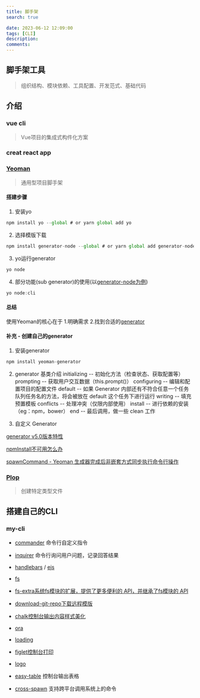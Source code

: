 ```yaml
---
title: 脚手架
search: true

date: 2023-06-12 12:09:00
tags: [CLI]
description:
comments:
---
```


## 脚手架工具
> 组织结构、模块依赖、工具配置、开发范式、基础代码

## 介绍
### vue cli
> Vue项目的集成式构件化方案
    
### creat react app

### [Yeoman]()
> 通用型项目脚手架

#### 搭建步骤
1. 安装yo
```js
npm install yo --global # or yarn global add yo 
```
2. 选择模版下载
```js
npm install generator-node --global # or yarn global add generator-node
```
3. yo运行generator
```js
yo node
```
4. 部分功能(sub generator)的使用(以[generator-node为例](https://github.com/yeoman/generator-node))
```js
yo node:cli
```

#### 总结
使用Yeoman的核心在于
1.明确需求
2.找到合适的[generator](https://yeoman.io/generators/)

#### 补充 - 创建自己的generator
1. 安装generator
```js
npm install yeoman-generator
```
2. generator 基类介绍
initializing -- 初始化方法（检查状态、获取配置等）
prompting -- 获取用户交互数据（this.prompt()）
configuring -- 编辑和配置项目的配置文件
default -- 如果 Generator 内部还有不符合任意一个任务队列任务名的方法，将会被放在 default 这个任务下进行运行
writing -- 填充预置模板
conflicts -- 处理冲突（仅限内部使用）
install -- 进行依赖的安装（eg：npm，bower）
end -- 最后调用，做一些 clean 工作

3. 自定义 Generator

[generator v5.0版本特性](https://github.com/yeoman/generator/releases/tag/v5.0.0)

[npmInstall不可用怎么办](https://stackoverflow.com/questions/68265615/yeoman-this-npminstall-is-not-a-function)

[spawnCommand - Yeoman 生成器完成后非嵌套方式同步执行命令行操作](https://stackoverflow.com/questions/24550828/performing-command-line-actions-synchronously-after-yeoman-generator-has-finishe)


### [Plop]()
> 创建特定类型文件

## 搭建自己的CLI

### my-cli
- [commander]() 命令行自定义指令
- [inquirer]() 命令行询问用户问题，记录回答结果
- [handlebars]() / [ejs]()
- [fs]()
- [fs-extra系统fs模块的扩展，提供了更多便利的 API，并继承了fs模块的 API]()
- [download-git-repo下载远程模版]()

- [chalk控制台输出内容样式美化]()
- [ora]()
- [loading]()
- [figlet控制台打印]()
- [logo]()
- [easy-table]() 控制台输出表格
- [cross-spawn]() 支持跨平台调用系统上的命令

